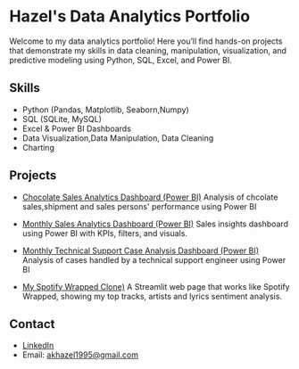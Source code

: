 # Hazel's Data Analytics Portfolio

Welcome to my data analytics portfolio! Here you’ll find hands-on projects that demonstrate my skills in data cleaning, manipulation, visualization, and predictive modeling using Python, SQL, Excel, and Power BI.

## Skills
- Python (Pandas, Matplotlib, Seaborn,Numpy)
- SQL (SQLite, MySQL)
- Excel & Power BI Dashboards
- Data Visualization,Data Manipulation, Data Cleaning 
- Charting

## Projects
- [Chocolate Sales Analytics Dashboard (Power BI)](https://hazelarasu.github.io/Awesome-Chocolates-Sales-Analysis/)
Analysis of chcolate sales,shipment and sales persons' performance using Power BI

- [Monthly Sales Analytics Dashboard (Power BI)](https://hazelarasu.github.io/Monthly-Sales-Analytics-Dashboard/)
Sales insights dashboard using Power BI with KPIs, filters, and visuals.

- [Monthly Technical Support Case Analysis Dashboard (Power BI)](https://hazelarasu.github.io/Monthly-Technical-Support-Case-Analysis/)
Analysis of cases handled by a technical support engineer using Power BI

- [My Spotify Wrapped Clone)](https://hazelarasu.github.io/Monthly-Technical-Support-Case-Analysis/)
A Streamlit web page that works like Spotify Wrapped, showing my top tracks, artists and lyrics sentiment analysis.
## Contact
- [LinkedIn](https://www.linkedin.com/in/hazelarasu/)
- Email: akhazel1995@gmail.com
